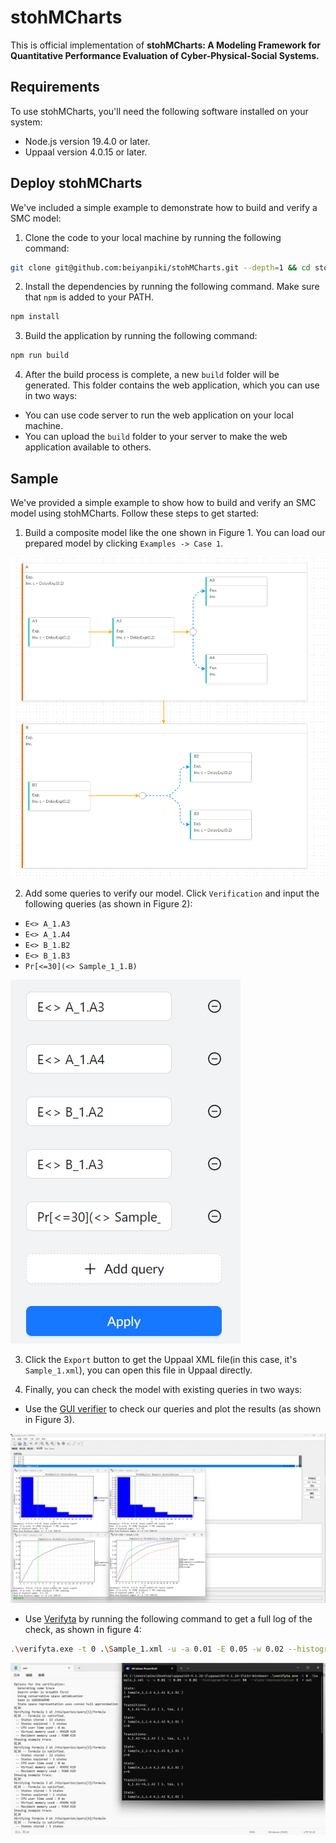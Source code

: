 # stohMCharts

This is official implementation of **stohMCharts: A Modeling Framework for Quantitative Performance Evaluation of Cyber-Physical-Social Systems.**

## Requirements

To use stohMCharts, you'll need the following software installed on your system:

- Node.js version 19.4.0 or later.
- Uppaal version 4.0.15 or later.
 
## Deploy stohMCharts

We've included a simple example to demonstrate how to build and verify a SMC model:

1. Clone the code to your local machine by running the following command:

```bash
git clone git@github.com:beiyanpiki/stohMCharts.git --depth=1 && cd stohMCharts
```

2. Install the dependencies by running the following command. Make sure that `npm` is added to your PATH.

```bash
npm install
```

3. Build the application by running the following command:

```bash
npm run build
```

4. After the build process is complete, a new `build` folder will be generated. This folder contains the web application, which you can use in two ways:

- You can use code server to run the web application on your local machine.
- You can upload the `build` folder to your server to make the web application available to others.

## Sample

We've provided a simple example to show how to build and verify an SMC model using stohMCharts. Follow these steps to get started:

1. Build a composite model like the one shown in Figure 1. You can load our prepared model by clicking `Examples -> Case 1`.

![Figure 1](doc/figure1.png)


2. Add some queries to verify our model. Click `Verification` and input the following queries (as shown in Figure 2):
- ``E<> A_1.A3``
- ``E<> A_1.A4``
- ``E<> B_1.B2``
- ``E<> B_1.B3``
- ``Pr[<=30](<> Sample_1_1.B)``

![Figure 2](doc/figure2.png)

3. Click the `Export` button to get the Uppaal XML file(in this case, it's `Sample_1.xml`), you can open this file in Uppaal directly.

4. Finally, you can check the model with existing queries in two ways:

- Use the [GUI verifier](https://docs.uppaal.org/gui-reference/verifier/) to check our queries and plot the results (as shown in Figure 3).

![Figure 3](doc/figure3.png)

- Use [Verifyta](https://docs.uppaal.org/toolsandapi/verifyta/) by running the following command to get a full log of the check, as shown in figure 4:
```bash
.\verifyta.exe -t 0 .\Sample_1.xml -u -a 0.01 -E 0.05 -w 0.02 --histogram-bar-count 50  --state-representation 3  > out
```

![Figure 4](doc/figure4.png)
